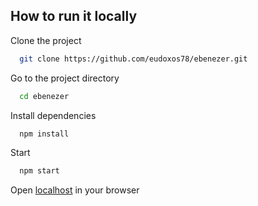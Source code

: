 ## How to run it locally

Clone the project

```bash
  git clone https://github.com/eudoxos78/ebenezer.git
```

Go to the project directory

```bash
  cd ebenezer
```

Install dependencies

```bash
  npm install
```

Start

```bash
  npm start
```

Open [localhost](http://localhost:3000/) in your browser